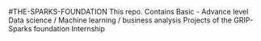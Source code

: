 #THE-SPARKS-FOUNDATION
This repo. Contains Basic - Advance level Data science / Machine learning / business analysis Projects of the GRIP-Sparks foundation Internship

